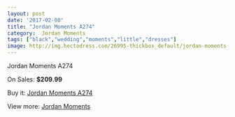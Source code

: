 ```yaml
---
layout: post
date: '2017-02-08'
title: "Jordan Moments A274"
category:  Jordan Moments
tags: ["black","wedding","moments","little","dresses"]
image: http://img.hectodress.com/26995-thickbox_default/jordan-moments-a274.jpg
---
```

Jordan Moments A274

On Sales: **$209.99**
<a href="https://www.hectodress.com/-jordan-moments/12581-jordan-moments-a274.html"><amp-img layout="responsive" width="600" height="600" src="//img.hectodress.com/26995-thickbox_default/jordan-moments-a274.jpg" alt="Jordan Moments A274 0" /></a>
<a href="https://www.hectodress.com/-jordan-moments/12581-jordan-moments-a274.html"><amp-img layout="responsive" width="600" height="600" src="//img.hectodress.com/26996-thickbox_default/jordan-moments-a274.jpg" alt="Jordan Moments A274 1" /></a>

Buy it: [Jordan Moments A274](https://www.hectodress.com/-jordan-moments/12581-jordan-moments-a274.html "Jordan Moments A274")

View more: [ Jordan Moments](https://www.hectodress.com/193--jordan-moments " Jordan Moments")